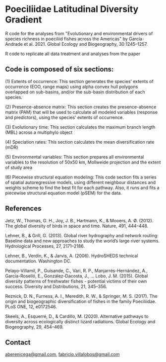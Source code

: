 # Poeciliidae Latitudinal Diversity Gradient
R code for the analyses from "Evolutionary and environmental drivers of species richness in poeciliid fishes across the Americas" by García-Andrade et al. 2021. Global Ecology and Biogeography, 30:1245–1257.

R code to replicate all data treatment and analyses from the paper

## Code is composed of six sections:
(1) Extents of occurrence: This section generates the species' extents of occurrence (EOO, range maps) using alpha convex hull polygons overlapped on sub-basins, and/or the sub-basin distribution of each species.

(2) Presence-absence matrix: This section creates the presence-absence matrix (PAM) that will be used to calculate all modeled variables (response and predictors),  using the species' extents of occurrence. 

(3) Evolutionary time: This section calculates the maximum branch length (MBL) across a multiphylo object

(4) Speciation rates: This section calculates the mean diversification rate (mDR)

(5) Environmental variables: This section prepares all environmental variables to the resolution of 50x50 km, Mollweide projection and the extent of study area

(6) Piecewise structural equation modeling:  This code section fits a series of spatial autoregressive models, using different  neighbour distances and weights scheme to find the best fit for each pathway. Also, it runs and fits a piecewise structural equation model (pSEM) for the data.


## References
Jetz, W., Thomas, G. H., Joy, J. B., Hartmann, K., & Mooers, A. Ø. (2012). The global diversity of birds in space and time. Nature, 491, 444–448.

Lehner, B., & Grill, G. (2013). Global river hydrography and network routing: Baseline data and new approaches to study the world’s large river systems. Hydrological Processes, 27, 2171–2186.

Lehner, B., Verdin, K., & Jarvis, A. (2006). HydroSHEDS technical documentation. Washington DC.

Pelayo-Villamil, P., Guisande, C., Vari, R. P., Manjarrés-Hernández, A., García-Roselló, E., González-Dacosta, J., … Lobo, J. M. (2015). Global diversity patterns of freshwater fishes - potential victims of their own success. Diversity and Distributions, 21, 345–356.

Reznick, D. N., Furness, A. I., Meredith, R. W., & Springer, M. S. (2017). The origin and biogeographic diversification of fishes in the family Poeciliidae. PLoS ONE, 12, e0172546.

Skeels, A., Esquerré, D., & Cardillo, M. (2020). Alternative pathways to diversity across ecologically distinct lizard radiations. Global Ecology and Biogeography, 29, 454–469.

## Contact
aberenicega@gmail.com, fabricio.villalobos@gmail.com
